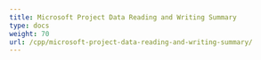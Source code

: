 ```yaml
---
title: Microsoft Project Data Reading and Writing Summary
type: docs
weight: 70
url: /cpp/microsoft-project-data-reading-and-writing-summary/
---
```



